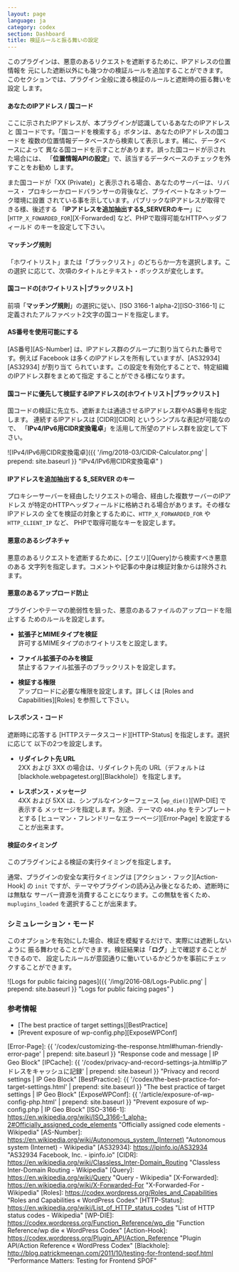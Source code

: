```yaml
---
layout: page
language: ja
category: codex
section: Dashboard
title: 検証ルールと振る舞いの設定
---
```


このプラグインは、悪意のあるリクエストを遮断するために、IPアドレスの位置情報を
元にした遮断以外にも幾つかの検証ルールを追加することができます。
このセクションでは、プラグイン全般に渡る検証のルールと遮断時の振る舞いを設定
します。

<!--more-->

#### あなたのIPアドレス / 国コード ####

ここに示されたIPアドレスが、本プラグインが認識しているあなたのIPアドレスと
国コードです。「国コードを検索する」ボタンは、あなたのIPアドレスの国コードを
複数の位置情報データベースから検索して表示します。稀に、データベースによって
異なる国コードを示すことがあります。誤った国コードが示された場合には、
「**位置情報APIの設定**」で、該当するデータベースのチェックを外すことをお勧め
します。

また国コードが「XX (Private)」と表示される場合、あなたのサーバーは、リバース・
プロキシーかロードバランサーの背後など、プライベートなネットワーク環境に設置
されている事を示しています。パブリックなIPアドレスが取得できる様、後述する
「**IPアドレスを追加抽出する$_SERVERのキー**」に 
[`HTTP_X_FOWARDED_FOR`][X-Forwarded] など、PHPで取得可能なHTTPヘッダフィールド
のキーを設定して下さい。

#### マッチング規則 ####

「ホワイトリスト」または「ブラックリスト」のどちらか一方を選択します。この選択
に応じて、次項のタイトルとテキスト・ボックスが変化します。

#### 国コードの[ホワイトリスト|ブラックリスト] ####

前項「**マッチング規則**」の選択に従い、[ISO 3166-1 alpha-2][ISO-3166-1] に
定義されたアルファベット2文字の国コードを指定します。

#### AS番号を使用可能にする ####

[AS番号][AS-Number] は、IPアドレス群のグループに割り当てられた番号です。例えば 
Facebook は多くのIPアドレスを所有していますが、[AS32934][AS32934] が割り当て
られています。この設定を有効化することで、特定組織のIPアドレス群をまとめて指定
することができる様になります。

#### 国コードに優先して検証するIPアドレスの[ホワイトリスト|ブラックリスト] ####

国コードの検証に先立ち、遮断または通過させるIPアドレス群やAS番号を指定します。
連続するIPアドレスは [CIDR][CIDR] というシンプルな表記が可能なので、
「**IPv4/IPv6用CIDR変換電卓**」を活用して所望のアドレス群を設定して下さい。

![IPv4/IPv6用CIDR変換電卓]({{ '/img/2018-03/CIDR-Calculator.png' | prepend: site.baseurl }}
 "IPv4/IPv6用CIDR変換電卓"
)

#### IPアドレスを追加抽出する $_SERVER のキー ####

プロキシーサーバーを経由したリクエストの場合、経由した複数サーバーのIPアドレス
が特定のHTTPヘッダフィールドに格納される場合があります。その様なIPアドレスの
全てを検証の対象とするために、`HTTP_X_FORWARDED_FOR` や `HTTP_CLIENT_IP` など、
PHPで取得可能なキーを設定します。

#### 悪意のあるシグネチャ ####

悪意のあるリクエストを遮断するために、[クエリ][Query]から検索すべき悪意のある
文字列を指定します。コメントや記事の中身は検証対象からは除外されます。

#### 悪意のあるアップロード防止 ####

プラグインやテーマの脆弱性を狙った、悪意のあるファイルのアップロードを阻止する
ためのルールを設定します。

- **拡張子とMIMEタイプを検証**  
  許可するMIMEタイプのホワイトリスをと設定します。

- **ファイル拡張子のみを検証**  
  禁止するファイル拡張子のブラックリストを設定します。

- **検証する権限**  
  アップロードに必要な権限を設定します。詳しくは [Roles and Capabilities][Roles] 
  を参照して下さい。

#### レスポンス・コード ####

遮断時に応答する [HTTPステータスコード][HTTP-Status] を指定します。選択に応じて
以下の2つを設定します。

- **リダイレクト先 URL**  
  2XX および 3XX の場合は、リダイレクト先の URL（デフォルトは 
  [blackhole.webpagetest.org][Blackhole]）を指定します。

- **レスポンス・メッセージ**  
  4XX および 5XX は、シンプルなインターフェース [`wp_die()`][WP-DIE] で表示する
  メッセージを指定します。別途、テーマの `404.php` をテンプレートとする 
  [ヒューマン・フレンドリーなエラーページ][Error-Page] を設定することが出来ます。

#### 検証のタイミング ####

このプラグインによる検証の実行タイミングを指定します。

通常、プラグインの安全な実行タイミングは [アクション・フック][Action-Hook] の 
`init` ですが、テーマやプラグインの読み込み後となるため、遮断時には無駄な
サーバー資源を消費することになります。この無駄を省くため、`muplugins_loaded` 
を選択することが出来ます。

### シミュレーション・モード ###

このオプションを有効にした場合、検証を模擬するだけで、実際には遮断しないように
振る舞わせることができます。検証結果は「**ログ**」上で確認することができるので、
設定したルールが意図通りに働いているかどうかを事前にチェックすることができます。

![Logs for public faicing pages]({{ '/img/2016-08/Logs-Public.png' | prepend: site.baseurl }}
 "Logs for public faicing pages"
)

### 参考情報 ###

- [The best practice of target settings][BestPractice]
- [Prevent exposure of wp-config.php][ExposeWPConf]

[IP-Geo-Block]: https://wordpress.org/plugins/ip-geo-block/ "WordPress › IP Geo Block « WordPress Plugins"
[Error-Page]:   {{ '/codex/customizing-the-response.html#human-friendly-error-page'          | prepend: site.baseurl }} "Response code and message | IP Geo Block"
[IPCache]:      {{ '/codex/privacy-and-record-settings-ja.html#ipアドレスをキャッシュに記録' | prepend: site.baseurl }} "Privacy and record settings | IP Geo Block"
[BestPractice]: {{ '/codex/the-best-practice-for-target-settings.html' | prepend: site.baseurl }} "The best practice of target settings | IP Geo Block"
[ExposeWPConf]: {{ '/article/exposure-of-wp-config-php.html'           | prepend: site.baseurl }} "Prevent exposure of wp-config.php | IP Geo Block"
[ISO-3166-1]:   https://en.wikipedia.org/wiki/ISO_3166-1_alpha-2#Officially_assigned_code_elements "Officially assigned code elements - Wikipedia"
[AS-Number]:    https://en.wikipedia.org/wiki/Autonomous_system_(Internet) "Autonomous system (Internet) - Wikipedia"
[AS32934]:      https://ipinfo.io/AS32934 "AS32934 Facebook, Inc. - ipinfo.io"
[CIDR]:         https://en.wikipedia.org/wiki/Classless_Inter-Domain_Routing "Classless Inter-Domain Routing - Wikipedia"
[Query]:        https://en.wikipedia.org/wiki/Query "Query - Wikipedia"
[X-Forwarded]:  https://en.wikipedia.org/wiki/X-Forwarded-For "X-Forwarded-For - Wikipedia"
[Roles]:        https://codex.wordpress.org/Roles_and_Capabilities "Roles and Capabilities &laquo; WordPress Codex"
[HTTP-Status]:  https://en.wikipedia.org/wiki/List_of_HTTP_status_codes "List of HTTP status codes - Wikipedia"
[WP-DIE]:       https://codex.wordpress.org/Function_Reference/wp_die "Function Reference/wp die &laquo; WordPress Codex"
[Action-Hook]:  https://codex.wordpress.org/Plugin_API/Action_Reference "Plugin API/Action Reference &laquo; WordPress Codex"
[Blackhole]:    http://blog.patrickmeenan.com/2011/10/testing-for-frontend-spof.html "Performance Matters: Testing for Frontend SPOF"
